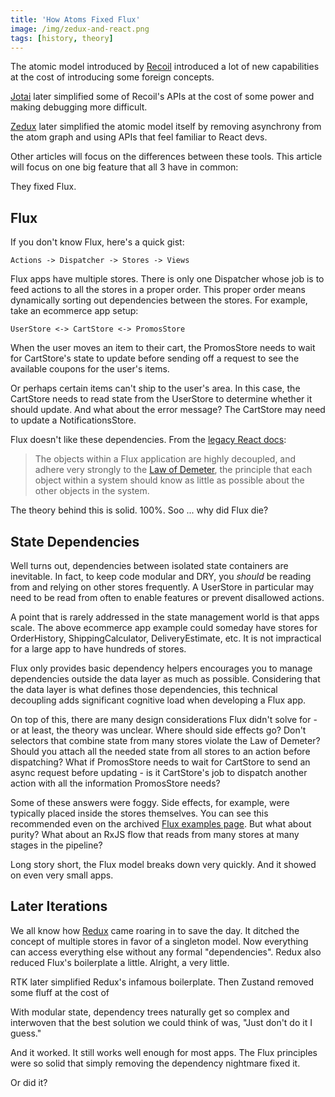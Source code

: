 ```yaml
---
title: 'How Atoms Fixed Flux'
image: /img/zedux-and-react.png
tags: [history, theory]
---
```


The atomic model introduced by [Recoil](https://github.com/facebookexperimental/Recoil) introduced a lot of new capabilities at the cost of introducing some foreign concepts.

[Jotai](https://github.com/pmndrs/jotai) later simplified some of Recoil's APIs at the cost of some power and making debugging more difficult.

[Zedux](https://github.com/Omnistac/zedux) later simplified the atomic model itself by removing asynchrony from the atom graph and using APIs that feel familiar to React devs.

Other articles will focus on the differences between these tools. This article will focus on one big feature that all 3 have in common:

They fixed Flux.

## Flux

If you don't know Flux, here's a quick gist:

```
Actions -> Dispatcher -> Stores -> Views
```

Flux apps have multiple stores. There is only one Dispatcher whose job is to feed actions to all the stores in a proper order. This proper order means dynamically sorting out dependencies between the stores. For example, take an ecommerce app setup:

```
UserStore <-> CartStore <-> PromosStore
```

When the user moves an item to their cart, the PromosStore needs to wait for CartStore's state to update before sending off a request to see the available coupons for the user's items.

Or perhaps certain items can't ship to the user's area. In this case, the CartStore needs to read state from the UserStore to determine whether it should update. And what about the error message? The CartStore may need to update a NotificationsStore.

Flux doesn't like these dependencies. From the [legacy React docs](https://legacy.reactjs.org/blog/2014/07/30/flux-actions-and-the-dispatcher.html#why-we-need-a-dispatcher):

> The objects within a Flux application are highly decoupled, and adhere very strongly to the [Law of Demeter](https://en.wikipedia.org/wiki/Law_of_Demeter), the principle that each object within a system should know as little as possible about the other objects in the system.

The theory behind this is solid. 100%. Soo ... why did Flux die?

## State Dependencies

Well turns out, dependencies between isolated state containers are inevitable. In fact, to keep code modular and DRY, you _should_ be reading from and relying on other stores frequently. A UserStore in particular may need to be read from often to enable features or prevent disallowed actions.

A point that is rarely addressed in the state management world is that apps scale. The above ecommerce app example could someday have stores for OrderHistory, ShippingCalculator, DeliveryEstimate, etc. It is not impractical for a large app to have hundreds of stores.

Flux only provides basic dependency helpers encourages you to manage dependencies outside the data layer as much as possible. Considering that the data layer is what defines those dependencies, this technical decoupling adds significant cognitive load when developing a Flux app.

On top of this, there are many design considerations Flux didn't solve for - or at least, the theory was unclear. Where should side effects go? Don't selectors that combine state from many stores violate the Law of Demeter? Should you attach all the needed state from all stores to an action before dispatching? What if PromosStore needs to wait for CartStore to send an async request before updating - is it CartStore's job to dispatch another action with all the information PromosStore needs?

Some of these answers were foggy. Side effects, for example, were typically placed inside the stores themselves. You can see this recommended even on the archived [Flux examples page](https://github.com/facebookarchive/flux/tree/4ee8c50865c357e005cb40ea03cdd403533aad26/examples). But what about purity? What about an RxJS flow that reads from many stores at many stages in the pipeline?

Long story short, the Flux model breaks down very quickly. And it showed on even very small apps.

## Later Iterations

We all know how [Redux](https://github.com/reduxjs/redux) came roaring in to save the day. It ditched the concept of multiple stores in favor of a singleton model. Now everything can access everything else without any formal "dependencies". Redux also reduced Flux's boilerplate a little. Alright, a very little.

RTK later simplified Redux's infamous boilerplate. Then Zustand removed some fluff at the cost of

With modular state, dependency trees naturally get so complex and interwoven that the best solution we could think of was, "Just don't do it I guess."

And it worked. It still works well enough for most apps. The Flux principles were so solid that simply removing the dependency nightmare fixed it.

Or did it?
